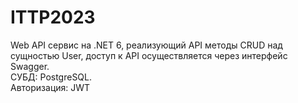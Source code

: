 # ITTP2023
Web API сервис на .NET 6, реализующий API методы CRUD над сущностью User, доступ к API осуществляется через интерфейс Swagger.   
СУБД: PostgreSQL.  
Авторизация: JWT  
